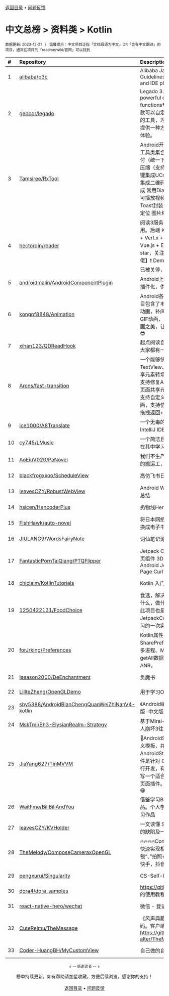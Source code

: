 <a href="https://github.com/GrowingGit/GitHub-Chinese-Top-Charts#github中文排行榜">返回目录</a> • <a href="/content/docs/feedback.md">问题反馈</a>

# 中文总榜 > 资料类 > Kotlin
<sub>数据更新: 2023-12-21&nbsp;&nbsp;&nbsp;/&nbsp;&nbsp;&nbsp;温馨提示：中文项目泛指「文档母语为中文」OR「含有中文翻译」的项目，通常在项目的「readme/wiki/官网」可以找到</sub>

|#|Repository|Description|Stars|Updated|
|:-|:-|:-|:-|:-|
|1|[alibaba/p3c](https://github.com/alibaba/p3c)|Alibaba Java Coding Guidelines pmd implements and IDE plugin|29849|2023-08-08|
|2|[gedoor/legado](https://github.com/gedoor/legado)|Legado 3.0 Book Reader with powerful controls & full functions❤️阅读3.0, 阅读是一款可以自定义来源阅读网络内容的工具，为广大网络文学爱好者提供一种方便、快捷舒适的试读体验。|20343|2023-12-20|
|3|[Tamsiree/RxTool](https://github.com/Tamsiree/RxTool)|Android开发人员不得不收集的工具类集合   支付宝支付   微信支付（统一下单）   微信分享   Zip4j压缩（支持分卷压缩与加密）   一键集成UCrop选择圆形头像   一键集成二维码和条形码的扫描与生成   常用Dialog   WebView的封装可播放视频   仿斗鱼滑动验证码   Toast封装   震动   GPS   Location定位   图片缩放   Exif 图片 ...|12104|2023-08-01|
|4|[hectorqin/reader](https://github.com/hectorqin/reader)|阅读3服务器版，桌面端，iOS可用。后端 Kotlin + Spring Boot + Vert.x + Coroutine ；前端 Vue.js + Element。麻烦点点star，关注一下公众号【假装大佬】❗️  Demo服务器由于未备案已被关停，建议自行搭建|6189|2023-11-10|
|5|[androidmalin/AndroidComponentPlugin](https://github.com/androidmalin/AndroidComponentPlugin)|Android上简单实现四大组件的插件化，供学习使用|434|2023-12-11|
|6|[kongpf8848/Animation](https://github.com/kongpf8848/Animation)|Android各种动画效果合集，项目包含了丰富的动画实例(逐帧动画，补间动画，Lottie动画，GIF动画，SVGA动画)，体验动画之美，让Android动起来😊😄😎|432|2023-08-24|
|7|[xihan123/QDReadHook](https://github.com/xihan123/QDReadHook)|起点阅读自定义增强 Xp 模块,愿大家都有一个愉快的看书体验|385|2023-12-14|
|8|[Arcns/fast-transition](https://github.com/Arcns/fast-transition)|一个能够快速实现Android TextView、圆角、切换图片等共享元素转场效果的工具库，同时支持修复Android Q三个及以上页面共享元素动画丢失的BUG，支持自定义复杂的共享元素动画，支持仿小红书、Lemon8的拖拽返回+共享元素转场效果。|201|2023-09-19|
|9|[ice1000/A8Translate](https://github.com/ice1000/A8Translate)|一个无毒的Android Studio / IntelliJ IDEA 翻译插件|162|2023-12-02|
|10|[cy745/LMusic](https://github.com/cy745/LMusic)|一个简洁且独特的音乐播放器，在其中学习使用了MVVM架构|144|2023-12-20|
|11|[AoEiuV020/PaNovel](https://github.com/AoEiuV020/PaNovel)|我们不生产小说，我们只做网站的搬运工，|137|2023-12-05|
|12|[blackfrogxxoo/ScheduleView](https://github.com/blackfrogxxoo/ScheduleView)|高仿飞书日历（Android）|104|2023-10-30|
|13|[leavesCZY/RobustWebView](https://github.com/leavesCZY/RobustWebView)|Android WebView H5 秒开方案总结|92|2023-11-10|
|14|[hsicen/HencoderPlus](https://github.com/hsicen/HencoderPlus)|扔物线Hencoder plus系列课程 |64|2023-12-20|
|15|[FishHawk/auto-novel](https://github.com/FishHawk/auto-novel)|将日本网络小说翻译成中文并转换成电子书。|62|2023-12-20|
|16|[JIULANG9/WordsFairyNote](https://github.com/JIULANG9/WordsFairyNote)|词仙笔记源码|47|2023-07-07|
|17|[FantasticPornTaiQiang/PTQFlipper](https://github.com/FantasticPornTaiQiang/PTQFlipper)|Jetpack Compose 仿真书籍翻页组件 3D Page Flip for Android Jetpack Compose - Page Curl|40|2023-09-01|
|18|[chiclaim/KotlinTutorials](https://github.com/chiclaim/KotlinTutorials)|Kotlin 入门到进阶|31|2023-09-28|
|19|[1250422131/FoodChoice](https://github.com/1250422131/FoodChoice)|食选，解决生活中每天吃饭，吃什么，做什么，怎么做的问题，此项目也是我对JetpackCompose的MVI架构学习的一次实践。|30|2023-10-08|
|20|[forJrking/Preferences](https://github.com/forJrking/Preferences)|Kotlin属性委托简化SharePreferences使用，支持多进程、MMKV、数据加密、getAll数据迁移，并优化sp的ANR。|30|2023-07-30|
|21|[Iseason2000/DeEnchantment](https://github.com/Iseason2000/DeEnchantment)|负魔书|28|2023-10-11|
|22|[LillteZheng/OpenGLDemo](https://github.com/LillteZheng/OpenGLDemo)|用于学习OpenGL|22|2023-07-06|
|23|[sby5388/AndroidBianChengQuanWeiZhiNanV4-kotlin](https://github.com/sby5388/AndroidBianChengQuanWeiZhiNanV4-kotlin)|《Android编程权威指南》(第四版-中文版-kotlin) 配套源码|19|2023-09-18|
|24|[MskTmi/Bh3-ElysianRealm-Strategy](https://github.com/MskTmi/Bh3-ElysianRealm-Strategy)|基于Mirai-Console的QQ机器人崩坏3往世乐土攻略插件|16|2023-11-20|
|25|[JiaYang627/TinMVVM](https://github.com/JiaYang627/TinMVVM)|:book:AndroidStudio 4.X+ 编写自定义模板，并且适配了AndroidStudio Fox版本，此插件是针对 QuickAndroid 项目进行开发，有兴趣可学习一下。编写一个适合自己项目的一键生成页面插件。希望能帮助到大家。:grin:|16|2023-09-14|
|26|[WaitFme/BiliBiliAndYou](https://github.com/WaitFme/BiliBiliAndYou)|借鉴学习BiliYou，哔哩等优秀作品。个人学习Compose UI的练习作品|15|2023-07-17|
|27|[leavesCZY/KVHolder](https://github.com/leavesCZY/KVHolder)|一文读懂 SharedPreferences 的缺陷及一点点思考|15|2023-12-10|
|28|[TheMelody/ComposeCameraxOpenGL](https://github.com/TheMelody/ComposeCameraxOpenGL)|🔥🔥🔥🔥Compose结合CameraX快速实现相机“拍视频实时滤镜“、”拍照+滤镜“，仿小红书，快手，抖音效果|13|2023-09-24|
|29|[pengxurui/Singularity](https://github.com/pengxurui/Singularity)|CS-Self-Learning|13|2023-12-01|
|30|[dora4/dora_samples](https://github.com/dora4/dora_samples)|https://github.com/dora4/dora 的使用教程。|13|2023-12-16|
|31|[react-native-hero/wechat](https://github.com/react-native-hero/wechat)|微信 - 登录、分享、支付|13|2023-10-30|
|32|[CuteReimu/TheMessage](https://github.com/CuteReimu/TheMessage)|《风声典藏版》桌游的服务端代码。客户端代码见：https://github.com/Death-alter/TheMessage|11|2023-12-18|
|33|[Coder-HuangBH/MyCustomView](https://github.com/Coder-HuangBH/MyCustomView)|自己做的自定义View集合|9|2023-11-05|

<div align="center">
    <p><sub>↓ -- 感谢读者 -- ↓</sub></p>
    榜单持续更新，如有帮助请加星收藏，方便后续浏览，感谢你的支持！
</div>

<br/>

<div align="center"><a href="https://github.com/GrowingGit/GitHub-Chinese-Top-Charts#github中文排行榜">返回目录</a> • <a href="/content/docs/feedback.md">问题反馈</a></div>
